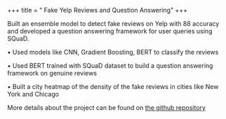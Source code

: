 +++
title = "  Fake Yelp Reviews and Question Answering"
+++

Built an ensemble model to detect fake reviews on Yelp with 88 accuracy and developed a question answering framework for user queries using SQuaD.

<!--more-->


• Used models like CNN, Gradient Boosting, BERT to classify the reviews

• Used BERT trained with SQuaD dataset to build a question answering framework on genuine reviews

• Built a city heatmap of the density of the fake reviews in cities like New York and Chicago

More details about the project can be found on [the github repository](https://github.com/kunaalahuja/YelpFakeReviews)

